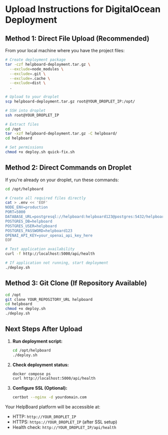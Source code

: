 # Upload Instructions for DigitalOcean Deployment

## Method 1: Direct File Upload (Recommended)

From your local machine where you have the project files:

```bash
# Create deployment package
tar -czf helpboard-deployment.tar.gz \
  --exclude=node_modules \
  --exclude=.git \
  --exclude=.cache \
  --exclude=dist \
  .

# Upload to your droplet
scp helpboard-deployment.tar.gz root@YOUR_DROPLET_IP:/opt/

# SSH into droplet
ssh root@YOUR_DROPLET_IP

# Extract files
cd /opt
tar -xzf helpboard-deployment.tar.gz -C helpboard/
cd helpboard

# Set permissions
chmod +x deploy.sh quick-fix.sh
```

## Method 2: Direct Commands on Droplet

If you're already on your droplet, run these commands:

```bash
cd /opt/helpboard

# Create all required files directly
cat > .env << 'EOF'
NODE_ENV=production
PORT=5000
DATABASE_URL=postgresql://helpboard:helpboard123@postgres:5432/helpboard
POSTGRES_DB=helpboard
POSTGRES_USER=helpboard
POSTGRES_PASSWORD=helpboard123
OPENAI_API_KEY=your_openai_api_key_here
EOF

# Test application availability
curl -f http://localhost:5000/api/health

# If application not running, start deployment
./deploy.sh
```

## Method 3: Git Clone (If Repository Available)

```bash
cd /opt
git clone YOUR_REPOSITORY_URL helpboard
cd helpboard
chmod +x deploy.sh
./deploy.sh
```

## Next Steps After Upload

1. **Run deployment script:**
   ```bash
   cd /opt/helpboard
   ./deploy.sh
   ```

2. **Check deployment status:**
   ```bash
   docker compose ps
   curl http://localhost:5000/api/health
   ```

3. **Configure SSL (Optional):**
   ```bash
   certbot --nginx -d yourdomain.com
   ```

Your HelpBoard platform will be accessible at:
- HTTP: `http://YOUR_DROPLET_IP`
- HTTPS: `https://YOUR_DROPLET_IP` (after SSL setup)
- Health check: `http://YOUR_DROPLET_IP/api/health`
